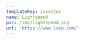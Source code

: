 ```yaml
---
templateKey: investor
name: Lightspeed
pic: /img/lightspeed.png
url: 'https://www.lsvp.com/'
---
```


